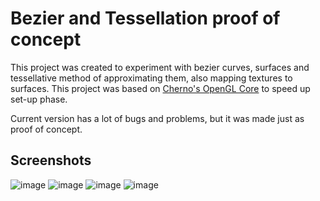# Bezier and Tessellation proof of concept
This project was created to experiment with bezier curves, surfaces and tessellative method of approximating them, also mapping textures to surfaces. This project was based on [Cherno's OpenGL Core](https://github.com/TheCherno/OpenGL) to speed up set-up phase.

Current version has a lot of bugs and problems, but it was made just as proof of concept.

## Screenshots
![image](https://user-images.githubusercontent.com/43910111/188999188-8f594743-3ae0-4cf9-9c54-c01fc8abdafc.png)
![image](https://user-images.githubusercontent.com/43910111/189000183-8ee22956-7a57-4aad-b588-eabb03d75e71.png)
![image](https://user-images.githubusercontent.com/43910111/189000201-1edd177a-3358-4fdb-8ddf-ca7b001c47b2.png)
![image](https://user-images.githubusercontent.com/43910111/189000214-336d9286-4508-40b5-ab6d-d9d039ed2b57.png)
